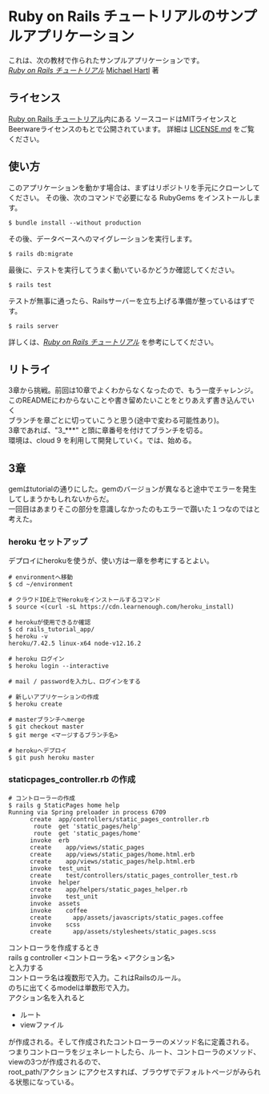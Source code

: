 # Ruby on Rails チュートリアルのサンプルアプリケーション

これは、次の教材で作られたサンプルアプリケーションです。   
[*Ruby on Rails チュートリアル*](https://railstutorial.jp/)
[Michael Hartl](http://www.michaelhartl.com/) 著

## ライセンス

[Ruby on Rails チュートリアル](https://railstutorial.jp/)内にある
ソースコードはMITライセンスとBeerwareライセンスのもとで公開されています。
詳細は [LICENSE.md](LICENSE.md) をご覧ください。

## 使い方

このアプリケーションを動かす場合は、まずはリポジトリを手元にクローンしてください。
その後、次のコマンドで必要になる RubyGems をインストールします。

```
$ bundle install --without production
```

その後、データベースへのマイグレーションを実行します。

```
$ rails db:migrate
```

最後に、テストを実行してうまく動いているかどうか確認してください。

```
$ rails test
```

テストが無事に通ったら、Railsサーバーを立ち上げる準備が整っているはずです。

```
$ rails server
```

詳しくは、[*Ruby on Rails チュートリアル*](https://railstutorial.jp/)
を参考にしてください。  
  
## リトライ
3章から挑戦。前回は10章でよくわからなくなったので、もう一度チャレンジ。  
このREADMEにわからないことや書き留めたいことをとりあえず書き込んでいく  
ブランチを章ごとに切っていこうと思う(途中で変わる可能性あり)。  
3章であれば、"3_***" と頭に章番号を付けてブランチを切る。  
環境は、cloud 9 を利用して開発していく。では、始める。  

## 3章
gemはtutorialの通りにした。gemのバージョンが異なると途中でエラーを発生してしまうかもしれないからだ。  
一回目はあまりそこの部分を意識しなかったのもエラーで躓いた１つなのではと考えた。  
  
### heroku セットアップ
デプロイにherokuを使うが、使い方は一章を参考にするとよい。  
```
# environmentへ移動
$ cd ~/environment

# クラウドIDE上でHerokuをインストールするコマンド
$ source <(curl -sL https://cdn.learnenough.com/heroku_install)

# herokuが使用できるか確認
$ cd rails_tutorial_app/
$ heroku -v
heroku/7.42.5 linux-x64 node-v12.16.2

# heroku ログイン
$ heroku login --interactive

# mail / passwordを入力し、ログインをする

# 新しいアプリケーションの作成
$ heroku create

# masterブランチへmerge
$ git checkout master
$ git merge <マージするブランチ名>

# herokuへデプロイ
$ git push heroku master

```
### staticpages_controller.rb の作成
```
# コントローラーの作成
$ rails g StaticPages home help
Running via Spring preloader in process 6709
      create  app/controllers/static_pages_controller.rb
       route  get 'static_pages/help'
       route  get 'static_pages/home'
      invoke  erb
      create    app/views/static_pages
      create    app/views/static_pages/home.html.erb
      create    app/views/static_pages/help.html.erb
      invoke  test_unit
      create    test/controllers/static_pages_controller_test.rb
      invoke  helper
      create    app/helpers/static_pages_helper.rb
      invoke    test_unit
      invoke  assets
      invoke    coffee
      create      app/assets/javascripts/static_pages.coffee
      invoke    scss
      create      app/assets/stylesheets/static_pages.scss
```
コントローラを作成するとき  
rails g controller <コントローラ名> <アクション名>  
と入力する  
コントローラ名は複数形で入力。これはRailsのルール。  
のちに出てくるmodelは単数形で入力。  
アクション名を入れると  
* ルート
* viewファイル

が作成される。そして作成されたコントローラーのメソッド名に定義される。  
つまりコントローラをジェネレートしたら、ルート、コントローラのメソッド、viewの3つが作成されるので、  
root_path/アクション にアクセスすれば、ブラウザでデフォルトページがみられる状態になっている。  

